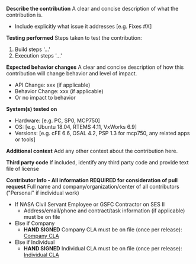 **Describe the contribution**
A clear and concise description of what the contribution is.
- Include explicitly what issue it addresses [e.g. Fixes #X]

**Testing performed**
Steps taken to test the contribution:
1. Build steps '...'
1. Execution steps '...'

**Expected behavior changes**
A clear and concise description of how this contribution will change behavior and level of impact.
 - API Change: xxx (if applicable)
 - Behavior Change: xxx (if applicable)
 - Or no impact to behavior

**System(s) tested on**
 - Hardware: [e.g. PC, SP0, MCP750]
 - OS: [e.g. Ubuntu 18.04, RTEMS 4.11, VxWorks 6.9]
 - Versions: [e.g. cFE 6.6, OSAL 4.2, PSP 1.3 for mcp750, any related apps or tools]

**Additional context**
Add any other context about the contribution here.

**Third party code**
If included, identify any third party code and provide text file of license

**Contributor Info - All information REQUIRED for consideration of pull request**
Full name and company/organization/center of all contributors ("Personal" if individual work)
- If NASA Civil Servant Employee or GSFC Contractor on SES II
  - Address/email/phone and contract/task information (if applicable) must be on file
- Else if Company
  - **HAND SIGNED** Company CLA must be on file (once per release): [Company CLA](../docs/GSC_18128_Corp_CLA_form_1219.pdf)
- Else if Individual
  - **HAND SIGNED** Individual CLA must be on file (once per release): [Individual CLA](../docs/GSC_18128_Ind_CLA_form_1219.pdf)
